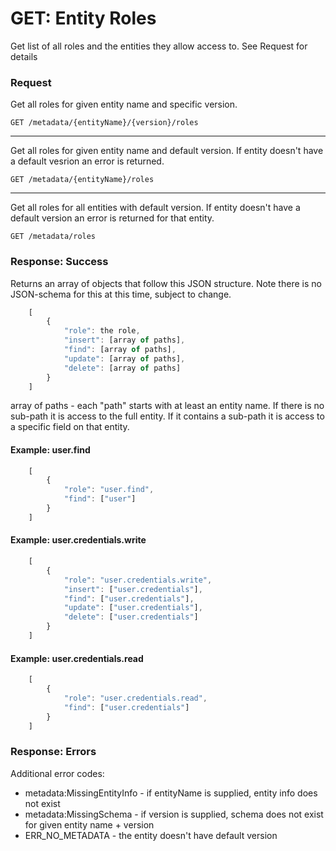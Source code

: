 # GET: Entity Roles
Get list of all roles and the entities they allow access to.  See Request for details

### Request
Get all roles for given entity name and specific version.
```
GET /metadata/{entityName}/{version}/roles
```
---

Get all roles for given entity name and default version.  If entity doesn't have a default vesrion an error is returned.
```
GET /metadata/{entityName}/roles
```
---

Get all roles for all entities with default version.  If entity doesn't have a default version an error is returned for that entity.
```
GET /metadata/roles
```

### Response: Success
Returns an array of objects that follow this JSON structure.  Note there is no JSON-schema for this at this time, subject to change.
```javascript
    [
        {
            "role": the role,
            "insert": [array of paths],
            "find": [array of paths],
            "update": [array of paths],
            "delete": [array of paths]
        }
    ]
```
array of paths - each "path" starts with at least an entity name.  If there is no sub-path it is access to the full entity.  If it contains a sub-path it is access to a specific field on that entity.

#### Example: user.find
```javascript
    [
        {
            "role": "user.find",
            "find": ["user"]
        }
    ]
```
#### Example: user.credentials.write
```javascript
    [
        {
            "role": "user.credentials.write",
            "insert": ["user.credentials"],
            "find": ["user.credentials"],
            "update": ["user.credentials"],
            "delete": ["user.credentials"]
        }
    ]
```
#### Example: user.credentials.read
```javascript
    [
        {
            "role": "user.credentials.read",
            "find": ["user.credentials"]
        }
    ]
```
### Response: Errors
Additional error codes:
* metadata:MissingEntityInfo - if entityName is supplied, entity info does not exist
* metadata:MissingSchema - if version is supplied, schema does not exist for given entity name + version
* ERR_NO_METADATA - the entity doesn't have default version
